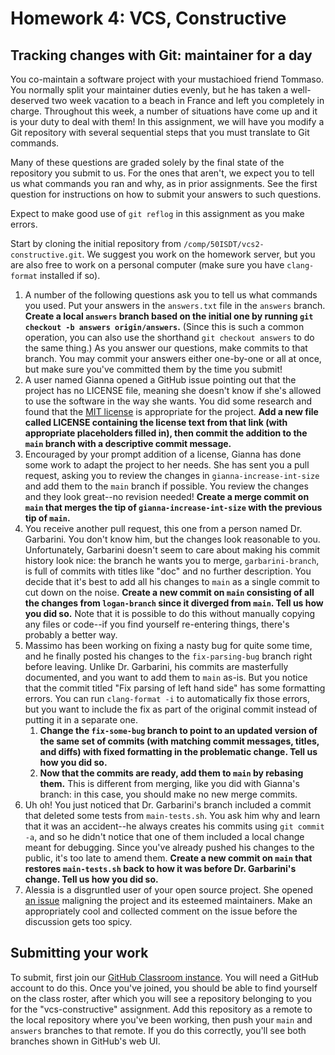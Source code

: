 ---
---
# Homework 4: VCS, Constructive

## Tracking changes with Git: maintainer for a day

You co-maintain a software project with your mustachioed friend Tommaso. You
normally split your maintainer duties evenly, but he has taken a well-deserved
two week vacation to a beach in France and left you completely in charge.
Throughout this week, a number of situations have come up and it is your duty
to deal with them! In this assignment, we will have you modify a Git repository
with several sequential steps that you must translate to Git commands.

Many of these questions are graded solely by the final state of the repository
you submit to us. For the ones that aren't, we expect you to tell us what
commands you ran and why, as in prior assignments. See the first question for
instructions on how to submit your answers to such questions.

Expect to make good use of `git reflog` in this assignment as you make errors.

Start by cloning the initial repository from
`/comp/50ISDT/vcs2-constructive.git`. We suggest you work on the homework
server, but you are also free to work on a personal computer (make sure you
have `clang-format` installed if so).

1. A number of the following questions ask you to tell us what commands you
   used. Put your answers in the `answers.txt` file in the `answers` branch.
   **Create a local `answers` branch based on the initial one by running `git
   checkout -b answers origin/answers`.** (Since this is such a common
   operation, you can also use the shorthand `git checkout answers` to do the
   same thing.) As you answer our questions, make commits to that branch. You
   may commit your answers either one-by-one or all at once, but make sure
   you've committed them by the time you submit!
1. A user named Gianna opened a GitHub issue pointing out that the project has
   no LICENSE file, meaning she doesn't know if she's allowed to use the
   software in the way she wants. You did some research and found that the [MIT
   license](https://choosealicense.com/licenses/mit/) is appropriate for the
   project. **Add a new file called LICENSE containing the license text from
   that link (with appropriate placeholders filled in), then commit the
   addition to the `main` branch with a descriptive commit message.**
1. Encouraged by your prompt addition of a license, Gianna has done some work
   to adapt the project to her needs. She has sent you a pull request, asking
   you to review the changes in `gianna-increase-int-size` and add them to the
   `main` branch if possible. You review the changes and they look great--no
   revision needed! **Create a merge commit on `main` that merges the tip of
   `gianna-increase-int-size` with the previous tip of `main`.**
1. You receive another pull request, this one from a person named Dr.
   Garbarini. You don't know him, but the changes look reasonable to you.
   Unfortunately, Garbarini doesn't seem to care about making his commit
   history look nice: the branch he wants you to merge, `garbarini-branch`, is
   full of commits with titles like "doc" and no further description. You
   decide that it's best to add all his changes to `main` as a single commit to
   cut down on the noise. **Create a new commit on `main` consisting of all the
   changes from `logan-branch` since it diverged from `main`. Tell us how you
   did so.** Note that it is possible to do this without manually copying any
   files or code--if you find yourself re-entering things, there's probably a
   better way.
1. Massimo has been working on fixing a nasty bug for quite some time, and he
   finally posted his changes to the `fix-parsing-bug` branch right before
   leaving. Unlike Dr. Garbarini, his commits are masterfully documented, and
   you want to add them to `main` as-is. But you notice that the commit titled
   "Fix parsing of left hand side" has some formatting errors. You can run
   `clang-format -i` to automatically fix those errors, but you want to include
   the fix as part of the original commit instead of putting it in a separate
   one.
   1. **Change the `fix-some-bug` branch to point to an updated version of the
      same set of commits (with matching commit messages, titles, and diffs)
      with fixed formatting in the problematic change. Tell us how you did
      so.**
   1. **Now that the commits are ready, add them to `main` by rebasing them.**
      This is different from merging, like you did with Gianna's branch: in
      this case, you should make no new merge commits.
1. Uh oh! You just noticed that Dr. Garbarini's branch included a commit that
   deleted some tests from `main-tests.sh`. You ask him why and learn that it
   was an accident--he always creates his commits using `git commit -a`, and so
   he didn't notice that one of them included a local change meant for
   debugging. Since you've already pushed his changes to the public, it's too
   late to amend them. **Create a new commit on `main` that restores
   `main-tests.sh` back to how it was before Dr. Garbarini's change. Tell us
   how you did so.**
1. Alessia is a disgruntled user of your open source project. She opened
   [an issue](04-vcs-constructive-issue.txt) maligning the project and its
   esteemed maintainers. Make an appropriately cool and collected comment on
   the issue before the discussion gets too spicy.

## Submitting your work

To submit, first join our [GitHub Classroom
instance](https://classroom.github.com/a/GJz9jQnu). You will need a GitHub
account to do this. Once you've joined, you should be able to find yourself on
the class roster, after which you will see a repository belonging to you for
the "vcs-constructive" assignment. Add this repository as a remote to the local
repository where you've been working, then push your `main` and `answers`
branches to that remote. If you do this correctly, you'll see both branches
shown in GitHub's web UI.
